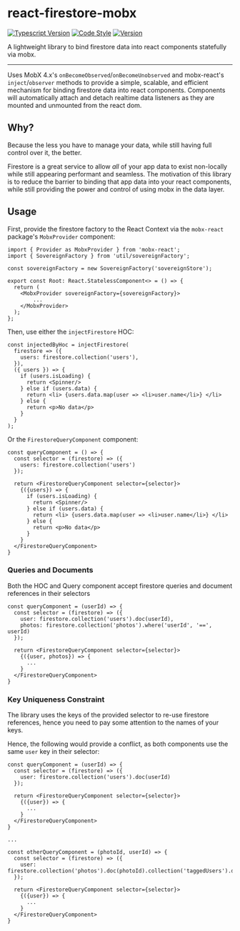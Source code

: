 # react-firestore-mobx

[![Typescript Version](https://img.shields.io/badge/Typescript-2.8-2f69f4.svg?style=flat)](https://www.npmjs.com/package/next)
[![Code Style](https://img.shields.io/badge/code_style-prettier-ff69b4.svg?style=flat)](https://prettier.io/)
[![Version](https://img.shields.io/badge/Version-0.0.1-ff6964.svg?style=flat)](https://github.com/sampsonjoliver/react-firestore-mobx)

A lightweight library to bind firestore data into react components statefully via mobx.

---

Uses MobX 4.x's `onBecomeObserved`/`onBecomeUnobserved` and mobx-react's `inject`/`observer` methods to provide a simple, scalable, and efficient mechanism for binding firestore data into react components. Components will automatically attach and detach realtime data listeners as they are mounted and unmounted from the react dom.

## Why?

Because the less you have to manage your data, while still having full control over it, the better.

Firestore is a great service to allow _all_ of your app data to exist non-locally while still appearing performant and seamless. The motivation of this library is to reduce the barrier to binding that app data into your react components, while still providing the power and control of using mobx in the data layer.

## Usage

First, provide the firestore factory to the React Context via the `mobx-react` package's `MobxProvider` component:

```
import { Provider as MobxProvider } from 'mobx-react';
import { SovereignFactory } from 'util/sovereignFactory';

const sovereignFactory = new SovereignFactory('sovereignStore');

export const Root: React.StatelessComponent<> = () => {
  return (
    <MobxProvider sovereignFactory={sovereignFactory}>
        ...
    </MobxProvider>
  );
};
```

Then, use either the `injectFirestore` HOC:

```
const injectedByHoc = injectFirestore(
  firestore => ({
    users: firestore.collection('users'),
  }),
  ({ users }) => {
    if (users.isLoading) {
      return <Spinner/>
    } else if (users.data) {
      return <li> {users.data.map(user => <li>user.name</li>} </li>
    } else {
      return <p>No data</p>
    }
  }
);
```

Or the `FirestoreQueryComponent` component:

```
const queryComponent = () => {
  const selector = (firestore) => ({
    users: firestore.collection('users')
  });

  return <FirestoreQueryComponent selector={selector}>
    {({users}) => {
      if (users.isLoading) {
        return <Spinner/>
      } else if (users.data) {
        return <li> {users.data.map(user => <li>user.name</li>} </li>
      } else {
        return <p>No data</p>
      }
    }
  </FirestoreQueryComponent>
}
```

### Queries and Documents

Both the HOC and Query component accept firestore queries and document references in their selectors

```
const queryComponent = (userId) => {
  const selector = (firestore) => ({
    user: firestore.collection('users').doc(userId),
    photos: firestore.collection('photos').where('userId', '==', userId)
  });

  return <FirestoreQueryComponent selector={selector}>
    {({user, photos}) => {
      ...
    }
  </FirestoreQueryComponent>
}
```

### Key Uniqueness Constraint

The library uses the keys of the provided selector to re-use firestore references, hence you need to pay some attention to the names of your keys.

Hence, the following would provide a conflict, as both components use the same `user` key in their selector:

```
const queryComponent = (userId) => {
  const selector = (firestore) => ({
    user: firestore.collection('users').doc(userId)
  });

  return <FirestoreQueryComponent selector={selector}>
    {({user}) => {
      ...
    }
  </FirestoreQueryComponent>
}

...

const otherQueryComponent = (photoId, userId) => {
  const selector = (firestore) => ({
    user: firestore.collection('photos').doc(photoId).collection('taggedUsers').doc(userId)
  });

  return <FirestoreQueryComponent selector={selector}>
    {({user}) => {
      ...
    }
  </FirestoreQueryComponent>
}
```
